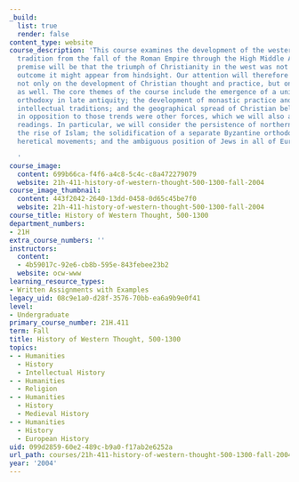 ```yaml
---
_build:
  list: true
  render: false
content_type: website
course_description: 'This course examines the development of the western intellectual
  tradition from the fall of the Roman Empire through the High Middle Ages. Our basic
  premise will be that the triumph of Christianity in the west was not the inevitable
  outcome it might appear from hindsight. Our attention will therefore be focused
  not only on the development of Christian thought and practice, but on its challengers
  as well. The core themes of the course include the emergence of a uniform Christian
  orthodoxy in late antiquity; the development of monastic practice and its attendant
  intellectual traditions; and the geographical spread of Christian beliefs. Working
  in opposition to those trends were other forces, which we will also address in our
  readings. In particular, we will consider the persistence of northern paganism;
  the rise of Islam; the solidification of a separate Byzantine orthodoxy; indigenous
  heretical movements; and the ambiguous position of Jews in all of European society.

  '
course_image:
  content: 699b66ca-f4f6-a4c8-5c4c-c8a472279079
  website: 21h-411-history-of-western-thought-500-1300-fall-2004
course_image_thumbnail:
  content: 443f2042-2640-13dd-0458-0d65c45be7f0
  website: 21h-411-history-of-western-thought-500-1300-fall-2004
course_title: History of Western Thought, 500-1300
department_numbers:
- 21H
extra_course_numbers: ''
instructors:
  content:
  - 4b59017c-92e6-cb8b-595e-843febee23b2
  website: ocw-www
learning_resource_types:
- Written Assignments with Examples
legacy_uid: 08c9e1a0-d28f-3576-70bb-ea6a9b9e0f41
level:
- Undergraduate
primary_course_number: 21H.411
term: Fall
title: History of Western Thought, 500-1300
topics:
- - Humanities
  - History
  - Intellectual History
- - Humanities
  - Religion
- - Humanities
  - History
  - Medieval History
- - Humanities
  - History
  - European History
uid: 099d2859-60e2-489c-b9a0-f17ab2e6252a
url_path: courses/21h-411-history-of-western-thought-500-1300-fall-2004
year: '2004'
---
```

